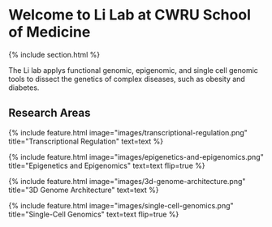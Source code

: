 ---
---

# Welcome to Li Lab at CWRU School of Medicine



{% include section.html %}

The Li lab applys functional genomic, epigenomic, and single cell genomic tools to dissect the genetics of complex diseases, such as obesity and diabetes.

## Research Areas

{%
  include feature.html
  image="images/transcriptional-regulation.png"
  title="Transcriptional Regulation"
  text=text
%}

{%
  include feature.html
  image="images/epigenetics-and-epigenomics.png"
  title="Epigenetics and Epigenomics"
  text=text
  flip=true
%}

{%
  include feature.html
  image="images/3d-genome-architecture.png"
  title="3D Genome Architecture"
  text=text
%}

{%
  include feature.html
  image="images/single-cell-genomics.png"
  title="Single-Cell Genomics"
  text=text
  flip=true
%}
